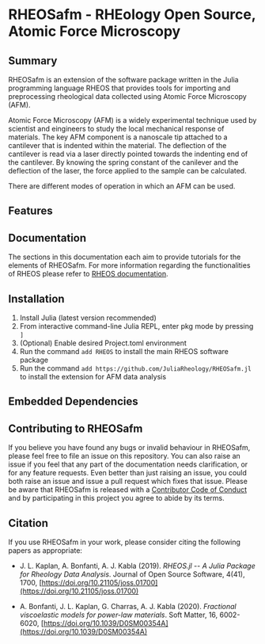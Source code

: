 # RHEOSafm - RHEology Open Source, Atomic Force Microscopy

## Summary

RHEOSafm is an extension of the software package written in the Julia programming language RHEOS that provides tools for importing and preprocessing rheological data collected using Atomic Force Microscopy (AFM).

Atomic Force Microscopy (AFM) is a widely experimental technique used by scientist and eingineers to study the local mechanical response of materials. The key AFM component is a nanoscale tip attached to a cantilever that is indented within the material. The deflection of the cantilever is read via a laser directly pointed towards the indenting end of the cantilever. By knowing the spring constant of the canilever and the deflection of the laser, the force applied to the sample can be calculated. 

There are different modes of operation in which an AFM can be used.   

## Features

## Documentation
The sections in this documentation each aim to provide tutorials for the elements of RHEOSafm. For more information regarding the functionalities of RHEOS please refer to [RHEOS documentation](https://juliarheology.github.io/RHEOS.jl/stable/). 

## Installation
1. Install Julia (latest version recommended)
2. From interactive command-line Julia REPL, enter pkg mode by pressing ```]```
3. (Optional) Enable desired Project.toml environment
4. Run the command ```add RHEOS``` to install the main RHEOS software package
5. Run the command ```add https://github.com/JuliaRheology/RHEOSafm.jl``` to install the extension for AFM data analysis

## Embedded Dependencies


## Contributing to RHEOSafm
If you believe you have found any bugs or invalid behaviour in RHEOSafm, please feel free to file an issue on this repository. You can also raise an issue if you feel that any part of the documentation needs clarification, or for any feature requests. Even better than just raising an issue, you could both raise an issue and issue a pull request which fixes that issue. Please be aware that RHEOSafm is released with a [Contributor Code of Conduct](https://github.com/JuliaRheology/RHEOS.jl/blob/master/CONDUCT.md) and by participating in this project you agree to abide by its terms.

## Citation
If you use RHEOSafm in your work, please consider citing the following papers as appropriate:

+ J. L. Kaplan, A. Bonfanti, A. J. Kabla (2019). _RHEOS.jl -- A Julia Package for Rheology Data Analysis_. Journal of Open Source Software, 4(41), 1700, [https://doi.org/10.21105/joss.01700](https://doi.org/10.21105/joss.01700)

+ A. Bonfanti, J. L. Kaplan, G. Charras, A. J. Kabla (2020). _Fractional viscoelastic models for power-law materials_. Soft Matter, 16, 6002-6020, [https://doi.org/10.1039/D0SM00354A](https://doi.org/10.1039/D0SM00354A)